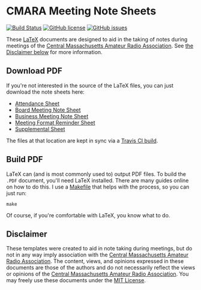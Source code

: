 # CMARA Meeting Note Sheets

[![Build Status](https://travis-ci.org/cmara/meeting-note-sheets.svg?branch=master)](https://travis-ci.org/cmara/meeting-note-sheets) [![GitHub license](https://img.shields.io/badge/license-MIT-blue.svg)](https://raw.githubusercontent.com/cmara/meeting-note-sheets/master/LICENSE) [![GitHub issues](https://img.shields.io/github/issues/cmara/meeting-note-sheets.svg)](https://github.com/cmara/meeting-note-sheets/issues)

These [LaTeX](https://en.wikipedia.org/wiki/LaTeX) documents are designed to aid in the taking of notes during meetings of the [Central Massachusetts Amateur Radio Association](http://cmara.org/). See [the Disclaimer below](#disclaimer) for more information.

## Download PDF

If you're not interested in the source of the LaTeX files, you can just download the note sheets here:

- [Attendance Sheet](https://share.cranstonide.com/w1ide/cmara/attendance-sheet.pdf)
- [Board Meeting Note Sheet](https://share.cranstonide.com/w1ide/cmara/board-meeting-note-sheet.pdf)
- [Business Meeting Note Sheet](https://share.cranstonide.com/w1ide/cmara/business-meeting-note-sheet.pdf)
- [Meeting Format Reminder Sheet](https://share.cranstonide.com/w1ide/cmara/meeting-format-reminder-sheet.pdf)
- [Supplemental Sheet](https://share.cranstonide.com/w1ide/cmara/supplemental-note-sheet.pdf)

The files at that location are kept in sync via a [Travis CI build](https://travis-ci.org/cmara/meeting-note-sheets).

## Build PDF

LaTeX can (and is most commonly used to) output PDF files. To build the `.PDF` document, you'll need LaTeX installed. There are many guides online on how to do this. I use a [Makefile](https://en.wikipedia.org/wiki/Make_(software)) that helps with the process, so you can just run:

```
make
```

Of course, if you're comfortable with LaTeX, you know what to do.

## Disclaimer

These templates were created to aid in note taking during meetings, but do not in any way imply association with the [Central Massachusetts Amateur Radio Association](http://cmara.org/). The content, views, and opinions expressed in these documents are those of the authors and do not necessarily reflect the views or opinions of the [Central Massachusetts Amateur Radio Association](http://cmara.org/). You may freely use these documents under the [MIT License](LICENSE).
